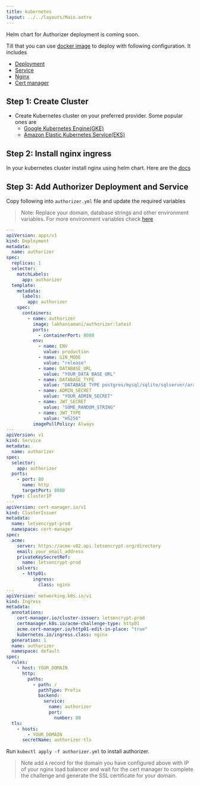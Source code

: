 ```yaml
---
title: kubernetes
layout: ../../layouts/Main.astro
---
```


Helm chart for Authorizer deployment is coming soon.

Till that you can use [docker image](https://hub.docker.com/repository/docker/lakhansamani/authorizer) to deploy with following configuration. It includes

- [Deployment](https://kubernetes.io/docs/concepts/workloads/)
- [Service](https://kubernetes.io/docs/concepts/services-networking/)
- [Nginx](https://docs.nginx.com/nginx-ingress-controller/installation/installation-with-helm/)
- [Cert manager](https://github.com/jetstack/cert-manager)

## Step 1: Create Cluster

- Create Kubernetes cluster on your preferred provider. Some popular ones are
  - [Google Kubernetes Engine(GKE)](https://www.google.com/search?q=GKe&oq=GKe&aqs=chrome..69i57j0i67l4j69i60l3.1133j0j7&sourceid=chrome&ie=UTF-8)
  - [Amazon Elastic Kubernetes Service(EKS)](https://docs.aws.amazon.com/eks/index.html)

## Step 2: Install nginx ingress

In your kubernetes cluster install nginx using helm chart. Here are the [docs](https://docs.nginx.com/nginx-ingress-controller/installation/installation-with-helm/)

## Step 3: Add Authorizer Deployment and Service

Copy following into `authorizer.yml` file and update the required variables

> Note: Replace your domain, database strings and other environment variables. For more environment variables check [here](/core/env)

```yml
---
apiVersion: apps/v1
kind: Deployment
metadata:
  name: authorizer
spec:
  replicas: 1
  selector:
    matchLabels:
      app: authorizer
  template:
    metadata:
      labels:
        app: authorizer
    spec:
      containers:
        - name: authorizer
          image: lakhansamani/authorizer:latest
          ports:
            - containerPort: 8080
          env:
            - name: ENV
              value: production
            - name: GIN_MODE
              value: "release"
            - name: DATABASE_URL
              value: "YOUR_DATA BASE URL"
            - name: DATABASE_TYPE
              value: "DATABASE TYPE postgres/mysql/sqlite/sqlserver/arangodb"
            - name: ADMIN_SECRET
              value: "YOUR_ADMIN_SECRET"
            - name: JWT_SECRET
              value: "SOME_RANDOM_STRING"
            - name: JWT_TYPE
              value: "HS256"
          imagePullPolicy: Always
---
apiVersion: v1
kind: Service
metadata:
  name: authorizer
spec:
  selector:
    app: authorizer
  ports:
    - port: 80
      name: http
      targetPort: 8080
  type: ClusterIP
---
apiVersion: cert-manager.io/v1
kind: ClusterIssuer
metadata:
  name: letsencrypt-prod
  namespace: cert-manager
spec:
  acme:
    server: https://acme-v02.api.letsencrypt.org/directory
    email: your_email_address
    privateKeySecretRef:
      name: letsencrypt-prod
    solvers:
      - http01:
          ingress:
            class: nginx
---
apiVersion: networking.k8s.io/v1
kind: Ingress
metadata:
  annotations:
    cert-manager.io/cluster-issuer: letsencrypt-prod
    certmanager.k8s.io/acme-challenge-type: http01
    acme.cert-manager.io/http01-edit-in-place: "true"
    kubernetes.io/ingress.class: nginx
  generation: 1
  name: authorizer
  namespace: default
spec:
  rules:
    - host: YOUR_DOMAIN
      http:
        paths:
          - path: /
            pathType: Prefix
            backend:
              service:
                name: authorizer
                port:
                  number: 80
  tls:
    - hosts:
        - YOUR_DOMAIN
      secretName: authorizer-tls
```

Run `kubectl apply -f authorizer.yml` to install authorizer.

> Note add `A` record for the domain you have configured above with IP of your nginx load balancer and wait for the cert manager to complete the challenge and generate the SSL certificate for your domain.
